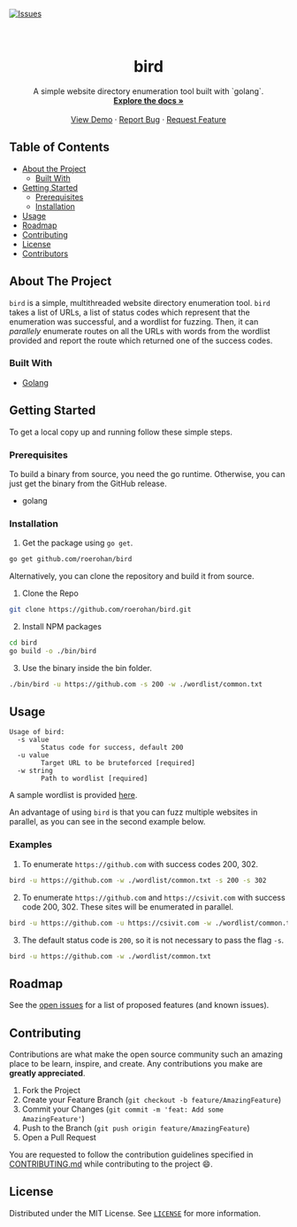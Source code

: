 [![Issues][issues-shield]][issues-url]

<!-- PROJECT LOGO -->
<br />
<p align="center">
  <!-- <a href="https://github.com/roerohan/bird">
    <img src="https://project-logo.png" alt="Logo" width="80">
  </a> -->

  <h1 align="center">bird</h1>

  <p align="center">
    A simple website directory enumeration tool built with `golang`.
    <br />
    <a href="https://github.com/roerohan/bird"><strong>Explore the docs »</strong></a>
    <br />
    <br />
    <a href="https://github.com/roerohan/bird">View Demo</a>
    ·
    <a href="https://github.com/roerohan/bird/issues">Report Bug</a>
    ·
    <a href="https://github.com/roerohan/bird/issues">Request Feature</a>
  </p>
</p>



<!-- TABLE OF CONTENTS -->
## Table of Contents

* [About the Project](#about-the-project)
  * [Built With](#built-with)
* [Getting Started](#getting-started)
  * [Prerequisites](#prerequisites)
  * [Installation](#installation)
* [Usage](#usage)
* [Roadmap](#roadmap)
* [Contributing](#contributing)
* [License](#license)
* [Contributors](#contributors-)



<!-- ABOUT THE PROJECT -->
## About The Project

`bird` is a simple, multithreaded website directory enumeration tool. `bird` takes a list of URLs, a list of status codes which represent that the enumeration was successful, and a wordlist for fuzzing. Then, it can _parallely_ enumerate routes on all the URLs with words from the wordlist provided and report the route which returned one of the success codes.

### Built With

* [Golang](https://golang.org/)



<!-- GETTING STARTED -->
## Getting Started

To get a local copy up and running follow these simple steps.

### Prerequisites

To build a binary from source, you need the go runtime. Otherwise, you can just get the binary from the GitHub release.
* golang


### Installation

1. Get the package using `go get`.
```sh
go get github.com/roerohan/bird
```

Alternatively, you can clone the repository and build it from source.

1. Clone the Repo
```sh
git clone https://github.com/roerohan/bird.git
```
2. Install NPM packages
```sh
cd bird
go build -o ./bin/bird
```
3. Use the binary inside the bin folder.
```sh
./bin/bird -u https://github.com -s 200 -w ./wordlist/common.txt
```



<!-- USAGE EXAMPLES -->
## Usage

```
Usage of bird:
  -s value
        Status code for success, default 200
  -u value
        Target URL to be bruteforced [required]
  -w string
        Path to wordlist [required]
```

A sample wordlist is provided [here](./wordlist/comon.txt).

An advantage of using `bird` is that you can fuzz multiple websites in parallel, as you can see in the second example below.

### Examples

1. To enumerate `https://github.com` with success codes 200, 302.
```sh
bird -u https://github.com -w ./wordlist/common.txt -s 200 -s 302
```

2. To enumerate `https://github.com` and `https://csivit.com` with success code 200, 302. These sites will be enumerated in parallel.
```sh
bird -u https://github.com -u https://csivit.com -w ./wordlist/common.txt -s 200 -s 302
```

3. The default status code is `200`, so it is not necessary to pass the flag `-s`.
```sh
bird -u https://github.com -w ./wordlist/common.txt
```


<!-- ROADMAP -->
## Roadmap

See the [open issues](https://github.com/roerohan/bird/issues) for a list of proposed features (and known issues).



<!-- CONTRIBUTING -->
## Contributing

Contributions are what make the open source community such an amazing place to be learn, inspire, and create. Any contributions you make are **greatly appreciated**.

1. Fork the Project
2. Create your Feature Branch (`git checkout -b feature/AmazingFeature`)
3. Commit your Changes (`git commit -m 'feat: Add some AmazingFeature'`)
4. Push to the Branch (`git push origin feature/AmazingFeature`)
5. Open a Pull Request

You are requested to follow the contribution guidelines specified in [CONTRIBUTING.md](./CONTRIBUTING.md) while contributing to the project :smile:.

<!-- LICENSE -->
## License

Distributed under the MIT License. See [`LICENSE`](./LICENSE) for more information.




<!-- MARKDOWN LINKS & IMAGES -->
<!-- https://www.markdownguide.org/basic-syntax/#reference-style-links -->
[roerohan-url]: https://roerohan.github.io
[issues-shield]: https://img.shields.io/github/issues/roerohan/bird.svg?style=flat-square
[issues-url]: https://github.com/roerohan/bird/issues
